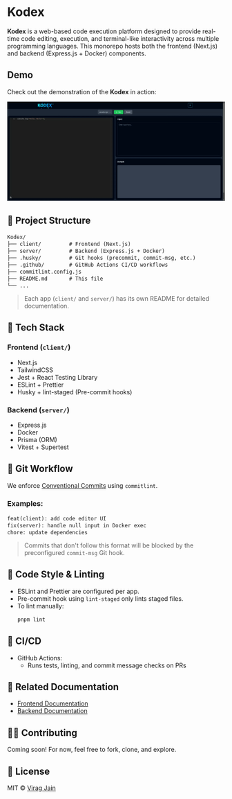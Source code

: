 # Kodex

**Kodex** is a web-based code execution platform designed to provide real-time code editing, execution, and terminal-like interactivity across multiple programming languages. This monorepo hosts both the frontend (Next.js) and backend (Express.js + Docker) components.

## Demo

Check out the demonstration of the **Kodex** in action:

![Kodex Server Demo](./assets/kodex-demo.gif)

## 📂 Project Structure

```
Kodex/
├── client/         # Frontend (Next.js)
├── server/         # Backend (Express.js + Docker)
├── .husky/         # Git hooks (precommit, commit-msg, etc.)
├── .github/        # GitHub Actions CI/CD workflows
├── commitlint.config.js
├── README.md       # This file
└── ...
```

> Each app (`client/` and `server/`) has its own README for detailed documentation.

## 🧰 Tech Stack

### Frontend (`client/`)

- Next.js
- TailwindCSS
- Jest + React Testing Library
- ESLint + Prettier
- Husky + lint-staged (Pre-commit hooks)

### Backend (`server/`)

- Express.js
- Docker
- Prisma (ORM)
- Vitest + Supertest

## 🤖 Git Workflow

We enforce [Conventional Commits](https://www.conventionalcommits.org/en/v1.0.0/) using `commitlint`.

### Examples:

```
feat(client): add code editor UI
fix(server): handle null input in Docker exec
chore: update dependencies
```

> Commits that don't follow this format will be blocked by the preconfigured `commit-msg` Git hook.

## 🧹 Code Style & Linting

- ESLint and Prettier are configured per app.
- Pre-commit hook using `lint-staged` only lints staged files.
- To lint manually:
  ```bash
  pnpm lint
  ```

## 🔀 CI/CD

- GitHub Actions:
  - Runs tests, linting, and commit message checks on PRs

## 📁 Related Documentation

- [Frontend Documentation](client/README.md)
- [Backend Documentation](server/README.md)

## 🧑‍💻 Contributing

Coming soon! For now, feel free to fork, clone, and explore.

## 📄 License

MIT © [Virag Jain](mailto:viragjain3010@gmail.com)
